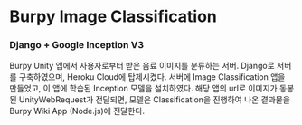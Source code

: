 <h1>Burpy Image Classification</h1>
<h3>Django + Google Inception V3</h3>
<p>Burpy Unity 앱에서 사용자로부터 받은 음료 이미지를 분류하는 서버.
Django로 서버를 구축하였으며, Heroku Cloud에 탑제시켰다.
서버에 Image Classification 앱을 만들었고, 이 앱에 학습된 Inception 모델을 설치하였다.
해당 앱의 url로 이미지가 동봉된 UnityWebRequest가 전달되면, 모델은 Classification을 진행하여 나온 결과물을 Burpy Wiki App (Node.js)에 전달한다.
